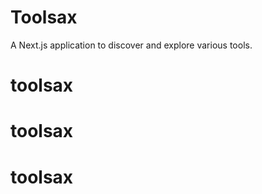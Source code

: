 # Toolsax

A Next.js application to discover and explore various tools.
# toolsax
# toolsax
# toolsax
